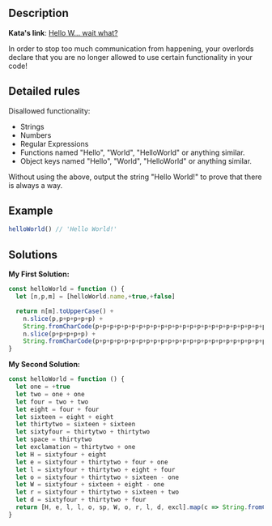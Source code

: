 ## Description

**Kata's link**: [Hello W... wait what?](https://www.codewars.com/kata/54db3f2903e88ad6c30002ff/javascript)

In order to stop too much communication from happening, your overlords declare that you are no longer allowed to use certain functionality in your code!

## Detailed rules

Disallowed functionality:
* Strings
* Numbers
* Regular Expressions
* Functions named "Hello", "World", "HelloWorld" or anything similar.
* Object keys named "Hello", "World", "HelloWorld" or anything similar.

Without using the above, output the string "Hello World!" to prove that there is always a way.

## Example


```js
helloWorld() // 'Hello World!'
```

## Solutions

**My First Solution:**


```js
const helloWorld = function () {
  let [n,p,m] = [helloWorld.name,+true,+false]

  return n[m].toUpperCase() + 
    n.slice(p,p+p+p+p+p) + 
    String.fromCharCode(p+p+p+p+p+p+p+p+p+p+p+p+p+p+p+p+p+p+p+p+p+p+p+p+p+p+p+p+p+p+p+p) + 
    n.slice(p+p+p+p+p) +
    String.fromCharCode(p+p+p+p+p+p+p+p+p+p+p+p+p+p+p+p+p+p+p+p+p+p+p+p+p+p+p+p+p+p+p+p+p)
}
```

**My Second Solution:**

```js
const helloWorld = function () {
  let one = +true
  let two = one + one
  let four = two + two
  let eight = four + four
  let sixteen = eight + eight
  let thirtytwo = sixteen + sixteen
  let sixtyfour = thirtytwo + thirtytwo
  let space = thirtytwo
  let exclamation = thirtytwo + one
  let H = sixtyfour + eight
  let e = sixtyfour + thirtytwo + four + one
  let l = sixtyfour + thirtytwo + eight + four
  let o = sixtyfour + thirtytwo + sixteen - one
  let W = sixtyfour + sixteen + eight - one
  let r = sixtyfour + thirtytwo + sixteen + two
  let d = sixtyfour + thirtytwo + four
  return [H, e, l, l, o, sp, W, o, r, l, d, excl].map(c => String.fromCharCode(c)).join([])
}
```


